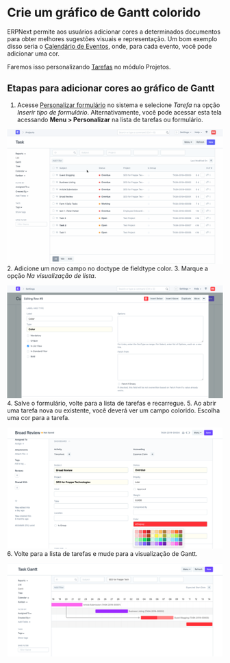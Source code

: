 # Crie um gráfico de Gantt colorido



ERPNext permite aos usuários adicionar cores a determinados documentos para obter melhores sugestões visuais e representação. Um bom exemplo disso seria o [Calendário de Eventos](/docs/pt/using-erpnext/calendar), onde, para cada evento, você pode adicionar uma cor.


Faremos isso personalizando [Tarefas](/docs/pt/projects/tasks) no módulo Projetos.


## Etapas para adicionar cores ao gráfico de Gantt


1. Acesse [Personalizar formulário](/docs/pt/customize-erpnext/customize-form) no sistema e selecione *Tarefa* na opção *Inserir tipo de formulário*. Alternativamente, você pode acessar esta tela acessando **Menu > Personalizar** na lista de tarefas ou formulário.


![customize-form](/files/project-gantt-customize-form-1.gif)
2. Adicione um novo campo no doctype de fieldtype color.
3. Marque a opção *Na visualização de lista*.


![customize-form](/files/project-gantt-in-list.png)
4. Salve o formulário, volte para a lista de tarefas e recarregue.
5. Ao abrir uma tarefa nova ou existente, você deverá ver um campo colorido. Escolha uma cor para a tarefa.


![customize-form](/files/project-gantt-pick-color.png)
6. Volte para a lista de tarefas e mude para a visualização de Gantt.


![customize-form](/files/project-gantt-colors.png)



